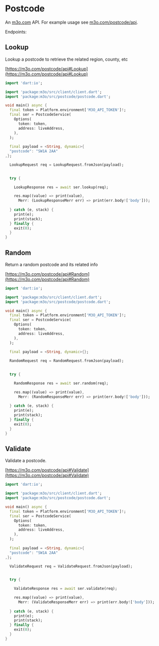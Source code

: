 # Postcode

An [m3o.com](https://m3o.com) API. For example usage see [m3o.com/postcode/api](https://m3o.com/postcode/api).

Endpoints:

## Lookup

Lookup a postcode to retrieve the related region, county, etc


[https://m3o.com/postcode/api#Lookup](https://m3o.com/postcode/api#Lookup)

```dart
import 'dart:io';

import 'package:m3o/src/client/client.dart';
import 'package:m3o/src/postcode/postcode.dart';

void main() async {
  final token = Platform.environment['M3O_API_TOKEN']!;
  final ser = PostcodeService(
    Options(
      token: token,
      address: liveAddress,
    ),
  );
 
  final payload = <String, dynamic>{
  "postcode": "SW1A 2AA"
,};

  LookupRequest req = LookupRequest.fromJson(payload);

  
  try {

	LookupResponse res = await ser.lookup(req);

    res.map((value) => print(value),
	  Merr: (LookupResponseMerr err) => print(err.body!['body']));	
  
  } catch (e, stack) {
    print(e);
	print(stack);
  } finally {
    exit(0);
  }
}
```
## Random

Return a random postcode and its related info


[https://m3o.com/postcode/api#Random](https://m3o.com/postcode/api#Random)

```dart
import 'dart:io';

import 'package:m3o/src/client/client.dart';
import 'package:m3o/src/postcode/postcode.dart';

void main() async {
  final token = Platform.environment['M3O_API_TOKEN']!;
  final ser = PostcodeService(
    Options(
      token: token,
      address: liveAddress,
    ),
  );
 
  final payload = <String, dynamic>{};

  RandomRequest req = RandomRequest.fromJson(payload);

  
  try {

	RandomResponse res = await ser.random(req);

    res.map((value) => print(value),
	  Merr: (RandomResponseMerr err) => print(err.body!['body']));	
  
  } catch (e, stack) {
    print(e);
	print(stack);
  } finally {
    exit(0);
  }
}
```
## Validate

Validate a postcode.


[https://m3o.com/postcode/api#Validate](https://m3o.com/postcode/api#Validate)

```dart
import 'dart:io';

import 'package:m3o/src/client/client.dart';
import 'package:m3o/src/postcode/postcode.dart';

void main() async {
  final token = Platform.environment['M3O_API_TOKEN']!;
  final ser = PostcodeService(
    Options(
      token: token,
      address: liveAddress,
    ),
  );
 
  final payload = <String, dynamic>{
  "postcode": "SW1A 2AA"
,};

  ValidateRequest req = ValidateRequest.fromJson(payload);

  
  try {

	ValidateResponse res = await ser.validate(req);

    res.map((value) => print(value),
	  Merr: (ValidateResponseMerr err) => print(err.body!['body']));	
  
  } catch (e, stack) {
    print(e);
	print(stack);
  } finally {
    exit(0);
  }
}
```

